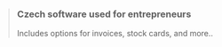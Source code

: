> ### Czech software used for entrepreneurs
> Includes options for invoices, stock cards, and more..
